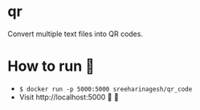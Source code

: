# qr
Convert multiple text files into QR codes. 

# How to run 🤔
- `$ docker run -p 5000:5000 sreeharinagesh/qr_code`
- Visit http://localhost:5000 🎉 🎉 
